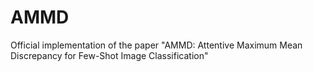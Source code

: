 # AMMD
Official implementation of the paper "AMMD: Attentive Maximum Mean Discrepancy for Few-Shot Image Classification"

